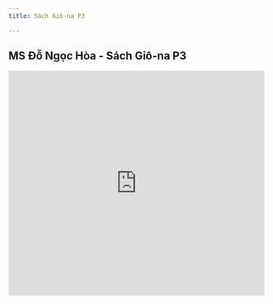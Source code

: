 ```yaml
---
title: Sách Giô-na P3

---
```


## MS Đỗ Ngọc Hòa - Sách Giô-na P3


<iframe width="100%" height="444" src="https://www.youtube.com/embed/Nkrkq_7arjU?si=kAH_qXJ5cFl8sxWW" title="YouTube video player" frameborder="0" allow="accelerometer; autoplay; clipboard-write; encrypted-media; gyroscope; picture-in-picture; web-share" allowfullscreen></iframe>
